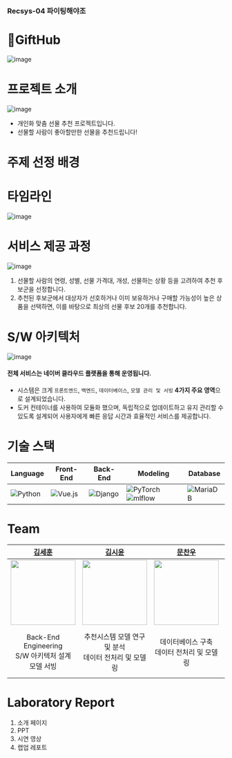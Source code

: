 
### Recsys-04 파이팅해야조
# 🎁GiftHub
![image](https://github.com/boostcampaitech6/level2-3-recsys-finalproject-recsys-04/assets/8871767/b681984d-70bf-4587-b49e-067ed7a9b243)
# 프로젝트 소개
![image](https://github.com/boostcampaitech6/level2-3-recsys-finalproject-recsys-04/assets/8871767/6de12d7b-e941-40c6-b8d9-a4628297ac71)
- 개인화 맞춤 선물 추천 프로젝트입니다.
- 선물할 사람이 좋아할만한 선물을 추천드립니다!

# 주제 선정 배경

# 타임라인
![image](https://github.com/boostcampaitech6/level2-3-recsys-finalproject-recsys-04/assets/8871767/bbc95736-5c64-4a6f-b223-88dd04d3b143)

# 서비스 제공 과정
![image](https://github.com/boostcampaitech6/level2-3-recsys-finalproject-recsys-04/assets/8871767/cbf2ffab-8206-46d1-9807-d6fba4cf2857)
1. 선물할 사람의 연령, 성별, 선물 가격대, 개성, 선물하는 상황 등을 고려하여 추천 후보군을 선정합니다.
2. 추천된 후보군에서 대상자가 선호하거나 이미 보유하거나 구매할 가능성이 높은 상품을 선택하면, 이를 바탕으로 최상의 선물 후보 20개를 추천합니다.

# S/W 아키텍처
  ![image](https://github.com/boostcampaitech6/level2-3-recsys-finalproject-recsys-04/assets/8871767/f8ac4cc9-2671-4256-a635-8b07a5a5b43d)
#### 전체 서비스는 **네이버 클라우드 플랫폼**을 통해 운영됩니다.
- 시스템은 크게 `프론트엔드`, `백엔드`, `데이터베이스`, `모델 관리 및 서빙` **4가지 주요 영역**으로 설계되었습니다.
- 도커 컨테이너를 사용하여 모듈화 했으며, 독립적으로 업데이트하고 유지 관리할 수 있도록 설계되어 사용자에게 빠른 응답 시간과 효율적인 서비스를 제공합니다.

# 기술 스택
| Language | Front-End | Back-End | Modeling | Database |
| --- | --- | --- | --- | --- |
| ![Python](https://img.shields.io/badge/python-3670A0?style=for-the-badge&logo=python&logoColor=ffdd54) | ![Vue.js](https://img.shields.io/badge/vuejs-%2335495e.svg?style=for-the-badge&logo=vuedotjs&logoColor=%234FC08D) | ![Django](https://img.shields.io/badge/django-%23092E20.svg?style=for-the-badge&logo=django&logoColor=white) | ![PyTorch](https://img.shields.io/badge/PyTorch-%23EE4C2C.svg?style=for-the-badge&logo=PyTorch&logoColor=white) ![mlflow](https://img.shields.io/badge/mlflow-%23d9ead3.svg?style=for-the-badge&logo=mlflow&logoColor=blue) | ![MariaDB](https://img.shields.io/badge/MariaDB-003545?style=for-the-badge&logo=mariadb&logoColor=white) |

# Team
| [김세훈](https://github.com/warpfence) | [김시윤](https://github.com/tldbs5026) | [문찬우](https://github.com/chanwoomoon) | [배건우](https://github.com/gunwoof) | [이승준](https://github.com/llseungjun) |
| :------: |  :------: | :------: | :------: | :------: |
| [<img src="https://avatars.githubusercontent.com/u/8871767?v=4" height=150 width=150>](https://github.com/warpfence) | [<img src="https://avatars.githubusercontent.com/u/68991530?v=4" height=150 width=150> ](https://github.com/tldbs5026) | [<img src="https://avatars.githubusercontent.com/u/95879995?v=4" height=150 width=150> ](https://github.com/chanwoomoon) | [<img src="https://avatars.githubusercontent.com/u/83867930?v=4" height=150 width=150>](https://github.com/gunwoof) | [<img src="https://avatars.githubusercontent.com/u/133944361?v=4" height=150 width=150>](https://github.com/llseungjun) |
|Back-End Engineering<br/>S/W 아키텍처 설계<br/>모델 서빙|추천시스템 모델 연구 및 분석<br/>데이터 전처리 및 모델링|데이터베이스 구축<br/>데이터 전처리 및 모델링|ER다이어그램 설계<br/>모델 리팩토링|Front-End Engineering<br/>UI/UX 디자인<br/>데이터 전처리 및 모델링|

# Laboratory Report
1. 소개 페이지
2. PPT
3. 시연 영상
4. 랩업 레포트
